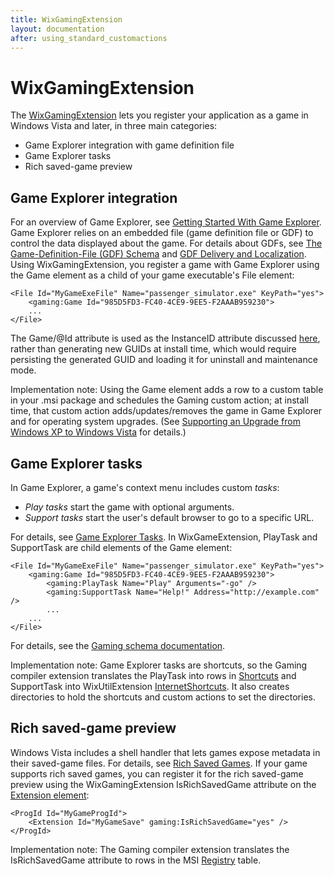 ```yaml
---
title: WixGamingExtension
layout: documentation
after: using_standard_customactions
---
```

# WixGamingExtension

The [WixGamingExtension](~/xsd/gaming/index.html) lets you register your application as a game in Windows Vista and later, in three main categories:

* Game Explorer integration with game definition file
* Game Explorer tasks
* Rich saved-game preview

## Game Explorer integration

For an overview of Game Explorer, see <a href="http://msdn2.microsoft.com/library/bb173446.aspx" target="_blank">Getting Started With Game Explorer</a>. Game Explorer relies on an embedded file (game definition file or GDF) to control the data displayed about the game. For details about GDFs, see <a href="http://msdn2.microsoft.com/library/bb173445.aspx" target="_blank">The Game-Definition-File (GDF) Schema</a> and <a href="http://msdn2.microsoft.com/library/bb173443.aspx" target="_blank">GDF Delivery and Localization</a>. Using WixGamingExtension, you register a game with Game Explorer using the Game element as a child of your game executable&apos;s File element:

    <File Id="MyGameExeFile" Name="passenger_simulator.exe" KeyPath="yes">
        <gaming:Game Id="985D5FD3-FC40-4CE9-9EE5-F2AAAB959230">
        ...
    </File>

The Game/@Id attribute is used as the InstanceID attribute discussed <a href="http://msdn2.microsoft.com/library/bb173446.aspx#Step_4_Call_IGameExplorer_AddGame" target="_blank">here</a>, rather than generating new GUIDs at install time, which would require persisting the generated GUID and loading it for uninstall and maintenance mode.

<span class="signature">Implementation note: Using the Game element adds a row to a custom table in your .msi package and schedules the Gaming custom action; at install time, that custom action adds/updates/removes the game in Game Explorer and for operating system upgrades. (See <a href="http://msdn2.microsoft.com/library/bb173449.aspx" target="_blank">Supporting an Upgrade from Windows XP to Windows Vista</a> for details.)</span>

## Game Explorer tasks

In Game Explorer, a game&apos;s context menu includes custom *tasks*:

* *Play tasks* start the game with optional arguments.
* *Support tasks* start the user&apos;s default browser to go to a specific URL.

For details, see <a href="http://msdn2.microsoft.com/library/bb173450.aspx" target="_blank">Game Explorer Tasks</a>. In WixGameExtension, PlayTask and SupportTask are child elements of the Game element:

    <File Id="MyGameExeFile" Name="passenger_simulator.exe" KeyPath="yes">
        <gaming:Game Id="985D5FD3-FC40-4CE9-9EE5-F2AAAB959230">
            <gaming:PlayTask Name="Play" Arguments="-go" />
            <gaming:SupportTask Name="Help!" Address="http://example.com" />
            ...
        ...
    </File>

For details, see the [Gaming schema documentation](~/xsd/gaming/index.html).

<span class="signature">Implementation note: Game Explorer tasks are shortcuts, so the Gaming compiler extension translates the PlayTask into rows in [Shortcuts](~/xsd/wix/shortcut.html) and SupportTask into WixUtilExtension [InternetShortcuts](~/xsd/util/internetshortcut.html). It also creates directories to hold the shortcuts and custom actions to set the directories.</span>

## Rich saved-game preview

Windows Vista includes a shell handler that lets games expose metadata in their saved-game files. For details, see <a href="http://msdn2.microsoft.com/library/bb173448.aspx" target="_blank">Rich Saved Games</a>. If your game supports rich saved games, you can register it for the rich saved-game preview using the WixGamingExtension IsRichSavedGame attribute on the [Extension element](~/xsd/wix/extension.html):

    <ProgId Id="MyGameProgId">
        <Extension Id="MyGameSave" gaming:IsRichSavedGame="yes" />
    </ProgId>

<span class="signature">Implementation note: The Gaming compiler extension translates the IsRichSavedGame attribute to rows in the MSI <a href="http://msdn2.microsoft.com/library/aa371168.aspx" target="_blank">Registry</a> table.</span>
